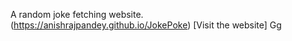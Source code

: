 A random joke fetching website. <br>
(https://anishrajpandey.github.io/JokePoke) [Visit the website]
Gg

